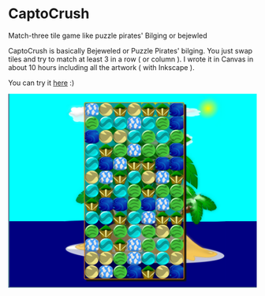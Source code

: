 CaptoCrush
==========

Match-three tile game like puzzle pirates' Bilging or bejewled

CaptoCrush is basically Bejeweled or Puzzle Pirates' bilging.
You just swap tiles and try to match at least 3 in a row ( or column ).
I wrote it in Canvas in about 10 hours including all the artwork ( with Inkscape ).

You can try it <a href="http://captocrush.herokuapp.com/">here</a> :)

<img src="CrushProgress1.png" />